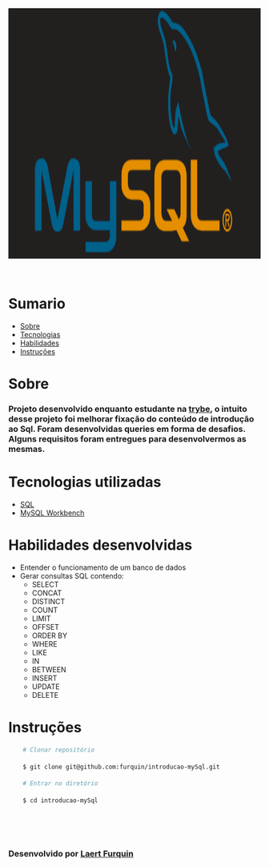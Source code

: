 <div align="center"> 
    <img width="920px" height="500px" align="center"src="./README/MySql.png">
</div>

<br>
<br>

# Sumario
   - [Sobre](#sobre)
   - [Tecnologias](#tecnologias-utilizadas)
   - [Habilidades](#habilidades-desenvolvidas)
   - [Instruções](#instruções)
#

# Sobre

### Projeto desenvolvido enquanto estudante na [trybe](https://www.betrybe.com/formacao-desenvolvimento-web), o intuito desse projeto foi melhorar fixação do conteúdo de introdução ao Sql. Foram desenvolvidas queries em forma de desafios. Alguns requisitos foram entregues para desenvolvermos as mesmas.

#

# Tecnologias utilizadas
- [SQL](https://www.w3schools.com/sql/)
- [MySQL Workbench](https://www.mysql.com/products/workbench/)

#

# Habilidades desenvolvidas

- Entender o funcionamento de um banco de dados
- Gerar consultas SQL contendo:
    - SELECT
    - CONCAT
    - DISTINCT
    - COUNT
    - LIMIT
    - OFFSET
    - ORDER BY
    - WHERE
    - LIKE
    - IN
    - BETWEEN
    - INSERT
    - UPDATE
    - DELETE
#

# Instruções

```bash
    # Clonar repositório

    $ git clone git@github.com:furquin/introducao-mySql.git

    # Entrar no diretório

    $ cd introducao-mySql

```

<br>
<br>
<br>

### Desenvolvido por [Laert Furquin](https://github.com/furquin) 

